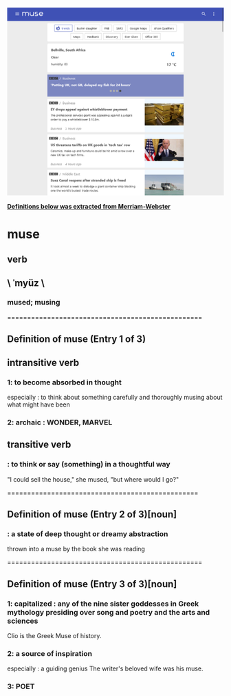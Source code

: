 <p align="center">
<a alt="thumbnail" href="#"><img src="/src/images/muse-desktop.png" ></a>
</p>


**[Definitions below  was extracted from Merriam-Webster](https://www.merriam-webster.com/dictionary/muse)**
# muse 
##  verb 

##  \ ˈmyüz  \ 
### mused; musing  

=================================================

## Definition of muse (Entry 1 of 3)
## intransitive verb

### 1: to become absorbed in thought
especially : to think about something carefully and thoroughly
musing about what might have been

### 2: archaic : WONDER, MARVEL

## transitive verb
### : to think or say (something) in a thoughtful way
 "I could sell the house," she mused, "but where would I go?"

================================================


## Definition of muse (Entry 2 of 3)[noun]

### : a state of deep thought or dreamy abstraction
thrown into a muse by the book she was reading

=================================================
## Definition of muse (Entry 3 of 3)[noun]

### 1: capitalized : any of the nine sister goddesses in Greek mythology presiding over song and poetry and the arts and sciences
Clio is the Greek Muse of history.
### 2: a source of inspiration
especially : a guiding genius
The writer's beloved wife was his muse.
### 3: POET

